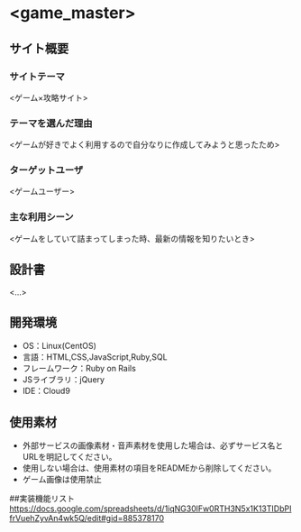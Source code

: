 # <game_master>

## サイト概要
### サイトテーマ
<ゲーム×攻略サイト>

### テーマを選んだ理由
<ゲームが好きでよく利用するので自分なりに作成してみようと思ったため>

### ターゲットユーザ
<ゲームユーザー>

### 主な利用シーン
<ゲームをしていて詰まってしまった時、最新の情報を知りたいとき>

## 設計書
<...>

## 開発環境
- OS：Linux(CentOS)
- 言語：HTML,CSS,JavaScript,Ruby,SQL
- フレームワーク：Ruby on Rails
- JSライブラリ：jQuery
- IDE：Cloud9

## 使用素材
- 外部サービスの画像素材・音声素材を使用した場合は、必ずサービス名とURLを明記してください。
- 使用しない場合は、使用素材の項目をREADMEから削除してください。
- ゲーム画像は使用禁止

##実装機能リスト
https://docs.google.com/spreadsheets/d/1iqNG30lFw0RTH3N5x1K13TIDbPIfrVuehZyvAn4wk5Q/edit#gid=885378170
